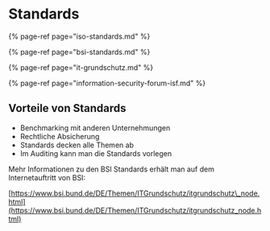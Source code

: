 # Standards

{% page-ref page="iso-standards.md" %}

{% page-ref page="bsi-standards.md" %}

{% page-ref page="it-grundschutz.md" %}

{% page-ref page="information-security-forum-isf.md" %}

## Vorteile von Standards

* Benchmarking mit anderen Unternehmungen
* Rechtliche Absicherung
* Standards decken alle Themen ab
* Im Auditing kann man die Standards vorlegen

Mehr Informationen zu den BSI Standards erhält man auf dem Internetauftritt von BSI:

[https://www.bsi.bund.de/DE/Themen/ITGrundschutz/itgrundschutz\_node.html](https://www.bsi.bund.de/DE/Themen/ITGrundschutz/itgrundschutz_node.html)

